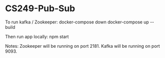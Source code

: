 # CS249-Pub-Sub

To run kafka / Zookeeper:
docker-compose down
docker-compose up --build

Then run app locally:
npm start

Notes:
Zookeeper will be running on port 2181.
Kafka will be running on port 9093.
